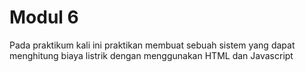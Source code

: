 # Modul 6
Pada praktikum kali ini praktikan membuat sebuah sistem yang dapat menghitung biaya listrik dengan menggunakan HTML dan Javascript
